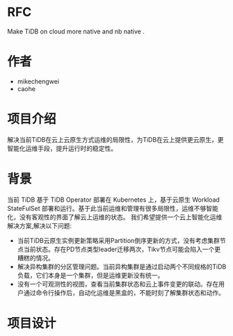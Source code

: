 # RFC
Make TiDB on cloud more native and nb native .
# 作者
- mikechengwei
- caohe

# 项目介绍
解决当前TiDB在云上云原生方式运维的局限性，为TiDB在云上提供更云原生，更智能化运维手段，提升运行时的稳定性。

# 背景
当前 TiDB 基于 TiDB Operator 部署在 Kubernetes 上，基于云原生 Workload StateFulSet 部署和运行。基于此当前运维和管理有很多局限性，运维不够智能化，没有客观性的界面了解云上运维的状态。
我们希望提供一个云上智能化运维解决方案,解决以下问题:
- 当前TiDB云原生实例更新策略采用Partition倒序更新的方式，没有考虑集群节点当前状态。存在PD节点类型leader迁移两次，Tikv节点可能会陷入一个更糟糕的情况。
- 解决异构集群的分区管理问题。当前异构集群是通过启动两个不同规格的TiDB负载，它们本身是一个集群，但是运维更新没有统一。  
- 没有一个可观测性的视图，查看当前集群状态和云上事件变更的联动。存在用户通过命令行操作后，自动化运维是黑盒的，不能时刻了解集群状态和动作。

# 项目设计
